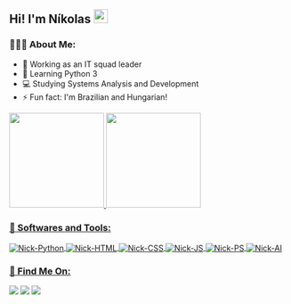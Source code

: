 ## Hi! I'm Níkolas <img src="https://raw.githubusercontent.com/MartinHeinz/MartinHeinz/master/wave.gif" width="25px">

### 🙋🏼‍♂️ About Me:

- 🔭 Working as an IT squad leader
- 🌱 Learning Python 3
- 💻 Studying Systems Analysis and Development 
- ⚡ Fun fact: I'm Brazilian and Hungarian!

 <div align="left">
  <a href="https://github.com/nikolasbrp">
  <img height="170em" src="https://github-readme-stats.vercel.app/api/top-langs/?username=nikolasbrp&layout=compact&langs_count=7&theme=react"/>
  <img height="170em" src="https://github-readme-stats.vercel.app/api?username=nikolasbrp&show_icons=true&theme=react&include_all_commits=true&count_private=true"/>  
</div>
  
### 🚀 Softwares and Tools: 
<div style="display: inline_block">
  <img align="center" alt="Nick-Python" <img src="https://img.icons8.com/color/48/000000/python--v1.png"/>
  <img align="center" alt="Nick-HTML" <img src="https://img.icons8.com/color/48/000000/html-5--v1.png"/>
  <img align="center" alt="Nick-CSS" <img src="https://img.icons8.com/?size=50&id=21278&format=png&color=000000"/>
  <img align="center" alt="Nick-JS" <img src="https://img.icons8.com/?size=50&id=108784&format=png&color=000000"/>
  <img align="center" alt="Nick-PS" <img src="https://img.icons8.com/color/48/000000/adobe-photoshop--v1.png"/>
  <img align="center" alt="Nick-AI" <img src="https://img.icons8.com/color/48/000000/adobe-illustrator--v1.png"/>
</div>      
 
### 🔎 Find Me On:
<div> 
  <a href="https://instagram.com/nikolasbrp" target="_blank"><img src="https://img.shields.io/badge/-Instagram-%23E4405F?style=for-the-badge&logo=instagram&logoColor=white" target="_blank"></a>
  <a href = "mailto:npovreslo@gmail.com"><img src="https://img.shields.io/badge/Gmail-D14836?style=for-the-badge&logo=gmail&logoColor=white"></a>
  <a href="https://www.linkedin.com/in/nikolas-bankuti/" target="_blank"><img src="https://img.shields.io/badge/-LinkedIn-%230077B5?style=for-the-badge&logo=linkedin&logoColor=white" target="_blank"></a>
</div>
